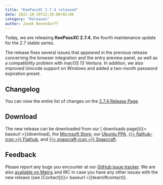 ```yaml
---
title: "KeePassXC 2.7.4 released"
date: 2022-10-29T22:20:00+02:00
category: "Releases"
author: Janek Bevendorff
---
```


Today, we are releasing **KeePassXC 2.7.4**, the fourth maintenance update for the 2.7 stable series.

The release fixes several issues that appeared in the previous release concerning the browser integration and the
entry preview panel, as well as a compatibility problem with macOS 13 Ventura. In addition, we also improved
Unicode support on Windows and added a two-month password expiration preset.

<!--more-->

## Changelog

You can view the entire list of changes on the [<i class="fa-brands fa-github"></i>  2.7.4 Release Page](https://github.com/keepassxreboot/keepassxc/releases/tag/2.7.4).

## Download

The new release can be downloaded from our
[<i class="fa-solid fa-download"></i> downloads page]({{< baseurl >}}download),
the [<i class="fa-brands fa-microsoft"></i> Microsoft Store](https://apps.microsoft.com/store/detail/keepassxc/XP8K2L36VP0QMB),
our [<i class="fa-brands fa-ubuntu"></i> Ubuntu PPA](https://launchpad.net/~phoerious/+archive/ubuntu/keepassxc/),
[{{< flathub-icon >}}  Flathub](https://www.flathub.org/apps/details/org.keepassxc.KeePassXC), and
[{{< snapcraft-icon >}} Snapcraft](https://snapcraft.io/keepassxc/).

## Feedback

Please report any bugs you encounter at our [GitHub issue tracker](https://github.com/keepassxreboot/keepassxc/issues).
We are also [available on Matrix](https://matrix.to/#/!zUxwGnFkUyycpxeHeM:matrix.org?via=matrix.org) and IRC in case you 
have any other issues with the new release (see [Contact]({{< baseurl >}}team/#contact)).
